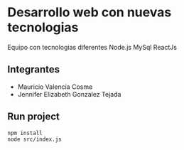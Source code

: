 # Desarrollo web con nuevas tecnologias

Equipo con tecnologias diferentes
Node.js 
MySql
ReactJs

## Integrantes
- Mauricio Valencia Cosme
- Jennifer Elizabeth Gonzalez Tejada

## Run project

```
npm install
node src/index.js
```
